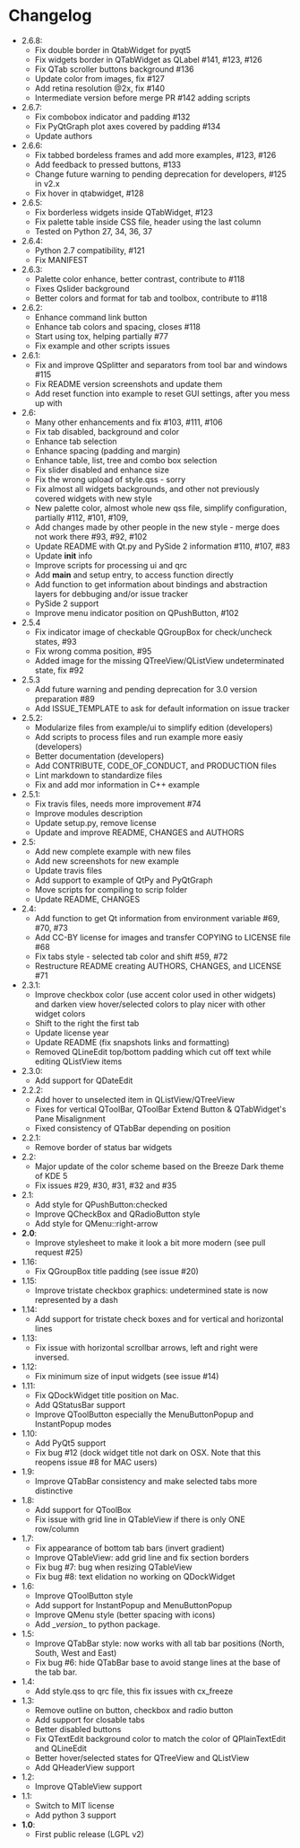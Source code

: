 # Changelog

- 2.6.8:
  - Fix double border in QtabWidget for pyqt5
  - Fix widgets border in QTabWidget as QLabel  #141, #123, #126
  - Fix QTab scroller buttons background #136
  - Update color from images, fix #127
  - Add retina resolution @2x, fix #140
  - Intermediate version before merge PR #142 adding scripts
- 2.6.7:
  - Fix combobox indicator and padding #132
  - Fix PyQtGraph plot axes covered by padding #134
  - Update authors
- 2.6.6:
  - Fix tabbed bordeless frames and add more examples, #123, #126
  - Add feedback to pressed buttons, #133
  - Change future warning to pending deprecation for developers, #125 in v2.x
  - Fix hover in qtabwidget, #128
- 2.6.5:
  - Fix borderless widgets inside QTabWidget, #123
  - Fix palette table inside CSS file, header using the last column
  - Tested on Python 27, 34, 36, 37
- 2.6.4:
  - Python 2.7 compatibility, #121
  - Fix MANIFEST
- 2.6.3:
  - Palette color enhance, better contrast, contribute to #118
  - Fixes Qslider background
  - Better colors and format for tab and toolbox, contribute to #118
- 2.6.2:
  - Enhance command link button
  - Enhance tab colors and spacing, closes #118
  - Start using tox, helping partially #77
  - Fix example and other scripts issues
- 2.6.1:
  - Fix and improve QSplitter and separators from tool bar and windows #115
  - Fix README version screenshots and update them
  - Add reset function into example to reset GUI settings, after you mess up with
- 2.6:
  - Many other enhancements and fix #103, #111, #106
  - Fix tab disabled, background and color
  - Enhance tab selection
  - Enhance spacing (padding and margin)
  - Enhance table, list, tree and combo box selection
  - Fix slider disabled and enhance size
  - Fix the wrong upload of style.qss - sorry
  - Fix almost all widgets backgrounds, and other not previously covered widgets with new style
  - New palette color, almost whole new qss file, simplify configuration, partially #112, #101, #109,
  - Add changes made by other people in the new style - merge does not work there #93, #92, #102
  - Update README with Qt.py and PySide 2 information #110, #107, #83
  - Update __init__ info
  - Improve scripts for processing ui and qrc
  - Add __main__ and setup entry, to access function directly
  - Add function to get information about bindings and abstraction layers for
    debbuging and/or issue tracker
  - PySide 2 support
  - Improve menu indicator position on QPushButton, #102
- 2.5.4
  - Fix indicator image of checkable QGroupBox for check/uncheck states, #93
  - Fix wrong comma position, #95
  - Added image for the missing QTreeView/QListView undeterminated state, fix #92
- 2.5.3
  - Add future warning and pending deprecation for 3.0 version preparation #89
  - Add ISSUE_TEMPLATE to ask for default information on issue tracker
- 2.5.2:
  - Modularize files from example/ui to simplify edition (developers)
  - Add scripts to process files and run example more easiy (developers)
  - Better documentation (developers)
  - Add CONTRIBUTE, CODE_OF_CONDUCT, and PRODUCTION files
  - Lint markdown to standardize files
  - Fix and add mor information in C++ example
- 2.5.1:
  - Fix travis files, needs more improvement #74
  - Improve modules description
  - Update setup.py, remove license
  - Update and improve README, CHANGES and AUTHORS
- 2.5:
  - Add new complete example with new files
  - Add new screenshots for new example
  - Update travis files
  - Add support to example of QtPy and PyQtGraph
  - Move scripts for compiling to scrip folder
  - Update README, CHANGES
- 2.4:
  - Add function to get Qt information from environment variable #69, #70, #73
  - Add CC-BY license for images and transfer COPYING to LICENSE file #68
  - Fix tabs style - selected tab color and shift #59, #72
  - Restructure README creating AUTHORS, CHANGES, and LICENSE #71
- 2.3.1:
  - Improve checkbox color (use accent color used in other widgets) and
    darken view hover/selected colors to play nicer with other widget colors
  - Shift to the right the first tab
  - Update license year
  - Update README (fix snapshots links and formatting)
  - Removed QLineEdit top/bottom padding which cut off text while editing
    QListView items
- 2.3.0:
  - Add support for QDateEdit
- 2.2.2:
  - Add hover to unselected item in QListView/QTreeView
  - Fixes for vertical QToolBar, QToolBar Extend Button & QTabWidget's
    Pane Misalignment
  - Fixed consistency of QTabBar depending on position
- 2.2.1:
  - Remove border of status bar widgets
- 2.2:
  - Major update of the color scheme based on the Breeze Dark theme of KDE 5
  - Fix issues #29, #30, #31, #32 and #35
- 2.1:
  - Add style for QPushButton:checked
  - Improve QCheckBox and QRadioButton style
  - Add style for QMenu::right-arrow
- **2.0**:
  - Improve stylesheet to make it look a bit more modern (see pull request #25)
- 1.16:
  - Fix QGroupBox title padding (see issue #20)
- 1.15:
  - Improve tristate checkbox graphics: undetermined state is now represented by a dash
- 1.14:
  - Add support for tristate check boxes and for vertical and horizontal lines
- 1.13:
  - Fix issue with horizontal scrollbar arrows, left and right were inversed.
- 1.12:
  - Fix minimum size of input widgets (see issue #14)
- 1.11:
  - Fix QDockWidget title position on Mac.
  - Add QStatusBar support
  - Improve QToolButton especially the MenuButtonPopup and InstantPopup modes
- 1.10:
  - Add PyQt5 support
  - Fix bug #12 (dock widget title not dark on OSX. Note that this reopens issue #8 for MAC users)
- 1.9:
  - Improve QTabBar consistency and make selected tabs more distinctive
- 1.8:
  - Add support for QToolBox
  - Fix issue with grid line in QTableView if there is only ONE row/column
- 1.7:
  - Fix appearance of bottom tab bars (invert gradient)
  - Improve QTableView: add grid line and fix section borders
  - Fix bug #7: bug when resizing QTableView
  - Fix bug #8: text elidation no working on QDockWidget
- 1.6:
  - Improve QToolButton style
  - Add support for InstantPopup and MenuButtonPopup
  - Improve QMenu style (better spacing with icons)
  - Add \__version__ to python package.
- 1.5:
  - Improve QTabBar style: now works with all tab bar positions (North, South, West and East)
  - Fix bug #6: hide QTabBar base to avoid stange lines at the base of the tab bar.
- 1.4:
  - Add style.qss to qrc file, this fix issues with cx_freeze
- 1.3:
  - Remove outline on button, checkbox and radio button
  - Add support for closable tabs
  - Better disabled buttons
  - Fix QTextEdit background color to match the color of QPlainTextEdit and QLineEdit
  - Better hover/selected states for QTreeView and QListView
  - Add QHeaderView support
- 1.2:
  - Improve QTableView support
- 1.1:
  - Switch to MIT license
  - Add python 3 support
- **1.0**:
  - First public release (LGPL v2)
